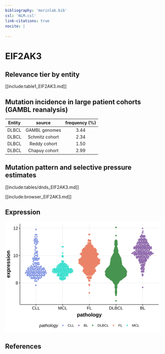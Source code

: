 ```yaml
---
bibliography: 'morinlab.bib'
csl: 'NLM.csl'
link-citations: true
nocite: |
  
---
```

# EIF2AK3

## Relevance tier by entity

[[include:table1_EIF2AK3.md]]

## Mutation incidence in large patient cohorts (GAMBL reanalysis)

|Entity|source        |frequency (%)|
|:------:|:--------------:|:-------------:|
|DLBCL |GAMBL genomes |3.44         |
|DLBCL |Schmitz cohort|2.34         |
|DLBCL |Reddy cohort  |1.50         |
|DLBCL |Chapuy cohort |2.99         |

## Mutation pattern and selective pressure estimates

[[include:tables/dnds_EIF2AK3.md]]



[[include:browser_EIF2AK3.md]]

## Expression
![](images/gene_expression/EIF2AK3_by_pathology.svg)
<!-- ORIGIN: Unknown -->

## References
